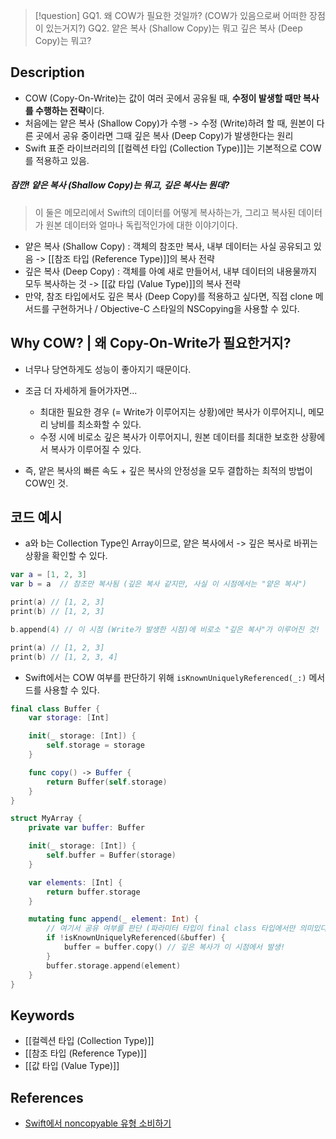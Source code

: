 >[!question]
>GQ1. 왜 COW가 필요한 것일까? (COW가 있음으로써 어떠한 장점이 있는거지?)
>GQ2. 얕은 복사 (Shallow Copy)는 뭐고 깊은 복사 (Deep Copy)는 뭐고?

## Description

- COW (Copy-On-Write)는 값이 여러 곳에서 공유될 때, **수정이 발생할 때만 복사를 수행하는 전략**이다.
- 처음에는 얕은 복사 (Shallow Copy)가 수행 -> 수정 (Write)하려 할 때, 원본이 다른 곳에서 공유 중이라면 그때 깊은 복사 (Deep Copy)가 발생한다는 원리
- Swift 표준 라이브러리의 [[컬렉션 타입 (Collection Type)]]는 기본적으로 COW를 적용하고 있음.

##### 잠깐! 얕은 복사 (Shallow Copy)는 뭐고, 깊은 복사는 뭔데?

> 이 둘은 메모리에서 Swift의 데이터를 어떻게 복사하는가, 그리고 복사된 데이터가 원본 데이터와 얼마나 독립적인가에 대한 이야기이다.

- 얕은 복사 (Shallow Copy) : 객체의 참조만 복사, 내부 데이터는 사실 공유되고 있음 -> [[참조 타입 (Reference Type)]]의 복사 전략
- 깊은 복사 (Deep Copy) : 객체를 아예 새로 만들어서, 내부 데이터의 내용물까지 모두 복사하는 것 -> [[값 타입 (Value Type)]]의 복사 전략
- 만약, 참조 타입에서도 깊은 복사 (Deep Copy)를 적용하고 싶다면, 직접 clone 메서드를 구현하거나 / Objective-C 스타일의 NSCopying을 사용할 수 있다.


## Why COW? | 왜 Copy-On-Write가 필요한거지?

+ 너무나 당연하게도 성능이 좋아지기 때문이다.
+ 조금 더 자세하게 들어가자면...

	+ 최대한 필요한 경우 (= Write가 이루어지는 상황)에만 복사가 이루어지니, 메모리 낭비를 최소화할 수 있다.
	+ 수정 시에 비로소 깊은 복사가 이루어지니, 원본 데이터를 최대한 보호한 상황에서 복사가 이루어질 수 있다.
	
- 즉, 얕은 복사의 빠른 속도 + 깊은 복사의 안정성을 모두 결합하는 최적의 방법이 COW인 것.



## 코드 예시

+ a와 b는 Collection Type인 Array이므로, 얕은 복사에서 -> 깊은 복사로 바뀌는 상황을 확인할 수 있다.

```swift
var a = [1, 2, 3]
var b = a  // 참조만 복사됨 (깊은 복사 같지만, 사실 이 시점에서는 "얕은 복사")

print(a) // [1, 2, 3]
print(b) // [1, 2, 3]

b.append(4) // 이 시점 (Write가 발생한 시점)에 비로소 "깊은 복사"가 이루어진 것!

print(a) // [1, 2, 3]
print(b) // [1, 2, 3, 4]
```

- Swift에서는 COW 여부를 판단하기 위해 `isKnownUniquelyReferenced(_:)` 메서드를 사용할 수 있다.

```swift
final class Buffer {
    var storage: [Int]

    init(_ storage: [Int]) {
        self.storage = storage
    }

    func copy() -> Buffer {
        return Buffer(self.storage)
    }
}

struct MyArray {
    private var buffer: Buffer

    init(_ storage: [Int]) {
        self.buffer = Buffer(storage)
    }

    var elements: [Int] {
        return buffer.storage
    }

    mutating func append(_ element: Int) {
        // 여기서 공유 여부를 판단 (파라미터 타입이 final class 타입에서만 의미있다!)
        if !isKnownUniquelyReferenced(&buffer) {
            buffer = buffer.copy() // 깊은 복사가 이 시점에서 발생!
        }
        buffer.storage.append(element)
    }
}
```


## Keywords

- [[컬렉션 타입 (Collection Type)]]
- [[참조 타입 (Reference Type)]]
- [[값 타입 (Value Type)]]


## References

- [Swift에서 noncopyable 유형 소비하기](https://developer.apple.com/kr/videos/play/wwdc2024/10170/)